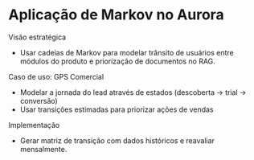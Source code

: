 # Aplicação de Markov no Aurora

Visão estratégica

- Usar cadeias de Markov para modelar trânsito de usuários entre módulos do produto e priorização de documentos no RAG.

Caso de uso: GPS Comercial
- Modelar a jornada do lead através de estados (descoberta -> trial -> conversão)
- Usar transições estimadas para priorizar ações de vendas

Implementação
- Gerar matriz de transição com dados históricos e reavaliar mensalmente.
